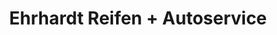 ---
title: "Ehrhardt Reifen + Autoservice"
url: /neustadt-am-ruebenberge/ehrhardt-reifen-autoservice/
shop: Reifen
---
